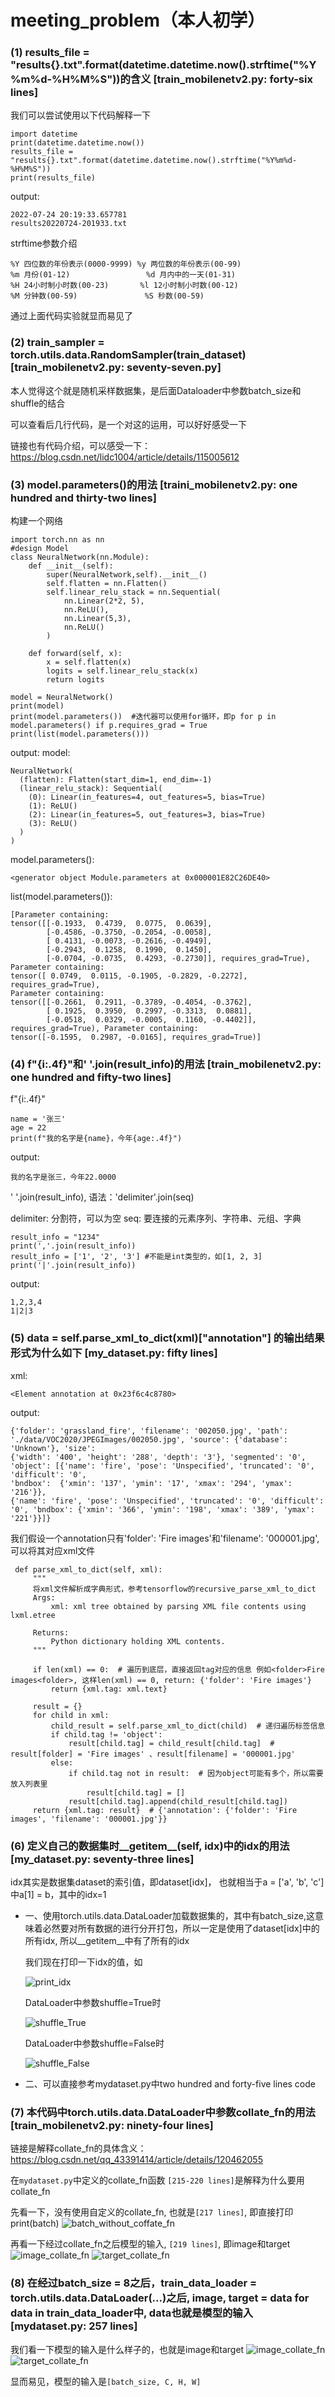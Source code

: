 # meeting_problem（本人初学）

### (1) results_file = "results{}.txt".format(datetime.datetime.now().strftime("%Y%m%d-%H%M%S"))的含义 [train_mobilenetv2.py: forty-six lines]
   我们可以尝试使用以下代码解释一下
   ```
   import datetime
   print(datetime.datetime.now())
   results_file = "results{}.txt".format(datetime.datetime.now().strftime("%Y%m%d-%H%M%S"))
   print(results_file)
   ```
   output:
   ```
   2022-07-24 20:19:33.657781
   results20220724-201933.txt
   ```
   strftime参数介绍
   ```
   %Y 四位数的年份表示(0000-9999) %y 两位数的年份表示(00-99)
   %m 月份(01-12)                 %d 月内中的一天(01-31)
   %H 24小时制小时数(00-23)       %l 12小时制小时数(00-12)
   %M 分钟数(00-59)               %S 秒数(00-59)
   ```
   通过上面代码实验就显而易见了
   
   
### (2) train_sampler = torch.utils.data.RandomSampler(train_dataset) [train_mobilenetv2.py: seventy-seven.py]
   
   本人觉得这个就是随机采样数据集，是后面Dataloader中参数batch_size和shuffle的结合
   
   可以查看后几行代码，是一个对这的运用，可以好好感受一下
   
   链接也有代码介绍，可以感受一下：https://blog.csdn.net/lidc1004/article/details/115005612
   
### (3) model.parameters()的用法 [traini_mobilenetv2.py: one hundred and thirty-two lines]
   构建一个网络
   ```
   import torch.nn as nn
   #design Model
   class NeuralNetwork(nn.Module):
       def __init__(self):
           super(NeuralNetwork,self).__init__()
           self.flatten = nn.Flatten()
           self.linear_relu_stack = nn.Sequential(
               nn.Linear(2*2, 5),
               nn.ReLU(),
               nn.Linear(5,3),
               nn.ReLU()
           )

       def forward(self, x):
           x = self.flatten(x)
           logits = self.linear_relu_stack(x)
           return logits

   model = NeuralNetwork()
   print(model)
   print(model.parameters())  #迭代器可以使用for循环，即p for p in model.parameters() if p.requires_grad = True
   print(list(model.parameters())) 
   ```
   output:
   model:
   ```
   NeuralNetwork(
     (flatten): Flatten(start_dim=1, end_dim=-1)
     (linear_relu_stack): Sequential(
       (0): Linear(in_features=4, out_features=5, bias=True)
       (1): ReLU()
       (2): Linear(in_features=5, out_features=3, bias=True)
       (3): ReLU()
     )
   )
   ```
   model.parameters():
   ```
   <generator object Module.parameters at 0x000001E82C26DE40>
   ```
   list(model.parameters()):
   ```
   [Parameter containing:
   tensor([[-0.1933,  0.4739,  0.0775,  0.0639],
           [-0.4586, -0.3750, -0.2054, -0.0058],
           [ 0.4131, -0.0073, -0.2616, -0.4949],
           [-0.2943,  0.1258,  0.1990,  0.1450],
           [-0.0704, -0.0735,  0.4293, -0.2730]], requires_grad=True), Parameter containing:
   tensor([ 0.0749,  0.0115, -0.1905, -0.2829, -0.2272], requires_grad=True), 
   Parameter containing:
   tensor([[-0.2661,  0.2911, -0.3789, -0.4054, -0.3762],
           [ 0.1925,  0.3950,  0.2997, -0.3313,  0.0881],
           [-0.0518,  0.0329, -0.0005,  0.1160, -0.4402]], requires_grad=True), Parameter containing:
   tensor([-0.1595,  0.2987, -0.0165], requires_grad=True)]
   ```
### (4) f"{i:.4f}"和'  '.join(result_info)的用法 [train_mobilenetv2.py: one hundred and fifty-two lines]
   f"{i:.4f}"
   ```
   name = '张三'
   age = 22
   print(f"我的名字是{name}，今年{age:.4f}")
   ```
   output:
   ```
   我的名字是张三，今年22.0000
   ```
   '  '.join(result_info), 
   语法：'delimiter'.join(seq)
   
   delimiter: 分割符，可以为空
   seq: 要连接的元素序列、字符串、元组、字典
   ```
   result_info = "1234"
   print(','.join(result_info))
   result_info = ['1', '2', '3'] #不能是int类型的，如[1, 2, 3]
   print('|'.join(result_info))
   ```
   output:
   ```
   1,2,3,4
   1|2|3
   ```
   
### (5) data = self.parse_xml_to_dict(xml)["annotation"] 的输出结果形式为什么如下 [my_dataset.py: fifty lines]
   
   xml:
   ```
   <Element annotation at 0x23f6c4c8780>
   ```
   
   output:
   ```
   {'folder': 'grassland_fire', 'filename': '002050.jpg', 'path': './data/VOC2020/JPEGImages/002050.jpg', 'source': {'database': 'Unknown'}, 'size': 
   {'width': '400', 'height': '288', 'depth': '3'}, 'segmented': '0', 'object': [{'name': 'fire', 'pose': 'Unspecified', 'truncated': '0', 'difficult': '0', 
   'bndbox':  {'xmin': '137', 'ymin': '17', 'xmax': '294', 'ymax': '216'}}, 
   {'name': 'fire', 'pose': 'Unspecified', 'truncated': '0', 'difficult': '0', 'bndbox': {'xmin': '366', 'ymin': '198', 'xmax': '389', 'ymax': '221'}}]}
   ```
   我们假设一个annotation只有'folder': 'Fire images'和'filename': '000001.jpg', 可以将其对应xml文件
   ```
    def parse_xml_to_dict(self, xml):
        """
        将xml文件解析成字典形式，参考tensorflow的recursive_parse_xml_to_dict
        Args:
            xml: xml tree obtained by parsing XML file contents using lxml.etree

        Returns:
            Python dictionary holding XML contents.
        """

        if len(xml) == 0:  # 遍历到底层，直接返回tag对应的信息 例如<folder>Fire images<folder>, 这样len(xml) == 0, return: {'folder': 'Fire images'}
            return {xml.tag: xml.text}

        result = {}
        for child in xml: 
            child_result = self.parse_xml_to_dict(child)  # 递归遍历标签信息
            if child.tag != 'object':
                result[child.tag] = child_result[child.tag]  # result[folder] = 'Fire images' 、result[filename] = '000001.jpg'
            else:
                if child.tag not in result:  # 因为object可能有多个，所以需要放入列表里
                    result[child.tag] = []
                result[child.tag].append(child_result[child.tag])
        return {xml.tag: result}  # {'annotation': {'folder': 'Fire images', 'filename': '000001.jpg'}}
   ```
  
  ### (6) 定义自己的数据集时__getitem__(self, idx)中的idx的用法 [my_dataset.py: seventy-three lines]
 
 idx其实是数据集dataset的索引值，即dataset[idx]， 也就相当于a = ['a', 'b', 'c'] 中a[1] = b，其中的idx=1
 
 * 一、使用torch.utils.data.DataLoader加载数据集的，其中有batch_size,这意味着必然要对所有数据的进行分开打包，所以一定是使用了dataset[idx]中的所有idx, 所以__getitem__中有了所有的idx
   
   我们现在打印一下idx的值，如
   
   ![print_idx](meeting_problem_images/print_idx.png)
   
   DataLoader中参数shuffle=True时
   
   ![shuffle_True](meeting_problem_images/shuffle_True.png)
   
   DataLoader中参数shuffle=False时
   
   ![shuffle_False](meeting_problem_images/shuffle_False.png)
   
* 二、可以直接参考mydataset.py中two hundred and forty-five lines code

### (7) 本代码中torch.utils.data.DataLoader中参数collate_fn的用法 [train_mobilenetv2.py: ninety-four lines]

   链接是解释collate_fn的具体含义： https://blog.csdn.net/qq_43391414/article/details/120462055

   在`mydataset.py`中定义的collate_fn函数 `[215-220 lines]`是解释为什么要用collate_fn
   
   先看一下，没有使用自定义的collate_fn, 也就是`[217 lines]`, 即直接打印 print(batch)
   ![batch_without_coffate_fn](meeting_problem_images/batch_without_collate_fn.png)
   
   再看一下经过collate_fn之后模型的输入, `[219 lines]`, 即image和target
   ![image_collate_fn](meeting_problem_images/image_collate_fn.png)
   ![target_collate_fn](meeting_problem_images/target_collate_fn.png)
   
   
### (8) 在经过batch_size = 8之后，train_data_loader = torch.utils.data.DataLoader(...)之后, image, target = data for data in train_data_loader中, data也就是模型的输入 [mydataset.py: 257 lines]

   我们看一下模型的输入是什么样子的，也就是image和target
   ![image_collate_fn](meeting_problem_images/image_collate_fn.png)
   ![target_collate_fn](meeting_problem_images/target_collate_fn.png)
   
   显而易见，模型的输入是`[batch_size, C, H, W]`
   
   
